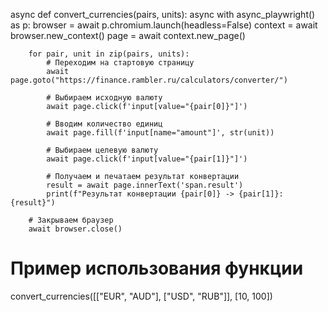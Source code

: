 async def convert_currencies(pairs, units):
    async with async_playwright() as p:
        browser = await p.chromium.launch(headless=False)
        context = await browser.new_context()
        page = await context.new_page()

        for pair, unit in zip(pairs, units):
            # Переходим на стартовую страницу
            await page.goto("https://finance.rambler.ru/calculators/converter/")

            # Выбираем исходную валюту
            await page.click(f'input[value="{pair[0]}"]')

            # Вводим количество единиц
            await page.fill(f'input[name="amount"]', str(unit))

            # Выбираем целевую валюту
            await page.click(f'input[value="{pair[1]}"]')

            # Получаем и печатаем результат конвертации
            result = await page.innerText('span.result')
            print(f"Результат конвертации {pair[0]} -> {pair[1]}: {result}")

        # Закрываем браузер
        await browser.close()

# Пример использования функции
convert_currencies([["EUR", "AUD"], ["USD", "RUB"]], [10, 100])
